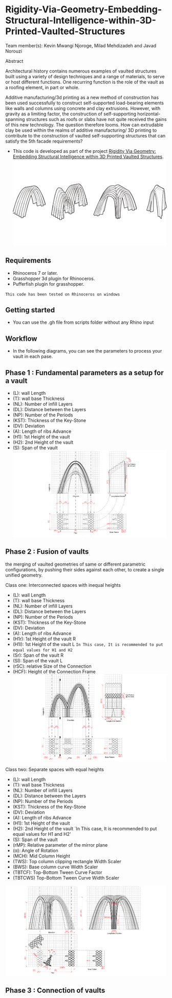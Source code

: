 # Rigidity-Via-Geometry-Embedding-Structural-Intelligence-within-3D-Printed-Vaulted-Structures
Team member(s): Kevin Mwangi Njoroge, Milad Mehdizadeh and Javad Norouzi

Abstract

Architectural history contains numerous examples of vaulted  structures built using a variety of design techniques and a range of materials, to serve or host different functions. One recurring function is the role of the vault as a roofing element, in part or whole.

Additive manufacturing/3d printing as a new method of construction has been used successfully to construct self-supported load-bearing elements like walls and columns using concrete and clay extrusions. However, with gravity as a limiting factor, the construction of self-supporting horizontal-spanning structures such as roofs or slabs have not quite received the gains of this new technology. The question therefore looms. How can extrudable clay be used within the realms of additive manufacturing/ 3D printing to contribute to the construction of vaulted self-supporting structures that can satisfy the 5th facade requirements?

- This code is developed as part of the project [Rigidity Via Geometry: Embedding Structural Intelligence within 3D Printed Vaulted Structures](https://blog.iaac.net/rigidity-via-geometry-embedding-structural-intelligence-within-3d-printed-vaulted-structures/).
![3_phases](docs/3_phases.png)

## Requirements
* Rhinoceros 7 or later.
* Grasshopper 3d plugin for Rhinoceros.
* Pufferfish plugin for grasshopper.

`This code has been tested on Rhinoceros on windows`

## Getting started
- You can use the .gh file from scripts folder without any Rhino input

## Workflow
- In the following diagrams, you can see the parameters to process your vault in each pase.
## Phase 1 : Fundamental parameters as a setup for a vault
- (L): wall Length
- (T): wall base Thickness
- (NL): Number of infill Layers
- (DL): Distance between the Layers
- (NP): Number of the Periods
- (KST): Thickness of the Key-Stone
- (DV): Deviation
- (A): Length of ribs Advance 
- (H1): 1st Height of the vault
- (H2): 2nd Height of the vault
- (S): Span of the vault
![1st phase Vaults](docs/1st_phase_Vaults.png)
## Phase 2 : Fusion of vaults

the merging of vaulted geometries of same or different parametric configurations, by pushing their sides against each other, to create a single unified geometry.

Class one: Interconnected spaces with inequal heights

- (L): wall Length
- (T): wall base Thickness
- (NL): Number of infill Layers
- (DL): Distance between the Layers
- (NP): Number of the Periods
- (KST): Thickness of the Key-Stone
- (DV): Deviation
- (A): Length of ribs Advance 
- (H1r): 1st Height of the vault R
- (H1l): 1st Height of the vault L
`In This case, It is recommended to put equal values for H1 and H2`
- (Sr): Span of the vault R
- (Sl): Span of the vault L
- (rSC): relative Size of the Connection
- (HCF): Height of the Connection Frame
![2nd phase Vaults](docs/2nd_phase_Vaults.png)

Class two: Separate spaces with equal heights
- (L): wall Length
- (T): wall base Thickness
- (NL): Number of infill Layers
- (DL): Distance between the Layers
- (NP): Number of the Periods
- (KST): Thickness of the Key-Stone
- (DV): Deviation
- (A): Length of ribs Advance 
- (H1): 1st Height of the vault
- (H2): 2nd Height of the vault
`In This case, It is recommended to put equal values for H1 and H2'
- (S): Span of the vault
- (rMP): Relative parameter of the mirror plane
- (α): Angle of Rotation
- (MCH): Mid Column Height
- (TWS): Top column clipping rectangle Width Scaler
- (BWS): Base column curve Width Scaler
- (TBTCF): Top-Bottom Tween Curve Factor
- (TBTCWS) Top-Bottom Tween Curve Width Scaler

![2nd phase Vaults without connection corridor](docs/2nd_phase_Vaults_without_connection_corridor.png)

## Phase 3 : Connection of vaults
